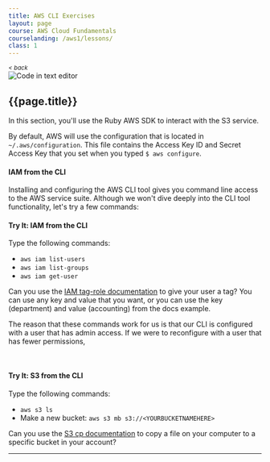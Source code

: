 ```yaml
---
title: AWS CLI Exercises
layout: page
course: AWS Cloud Fundamentals
courselanding: /aws1/lessons/
class: 1
---
```



<div id="wrapper">
	<nav id="toc">
		<small><a style="font-style: italic" href="javascript:history.back()" title="">< back</a></small>
	</nav>
	<div id="content-container">
		<section>
			<img class="section-image" src="{{ site.url }}/assets/images/code.png" alt="Code in text editor">
			<h2><a name="Topic1">{{page.title}}</a></h2>
			<p>In this section, you'll use the Ruby AWS SDK to interact with the S3 service.</p>
			<p>By default, AWS will use the configuration that is located in <code>~/.aws/configuration</code>. This file contains the Access Key ID and Secret Access Key that you set when you typed <code>$ aws configure</code>.</p>
		</section>
		<section>
			<h4>IAM from the CLI</h4>
			<p>Installing and configuring the AWS CLI tool gives you command line access to the AWS service suite. Although we won't dive deeply into the CLI tool functionality, let's try a few commands:</p>
			<div class="try-it">
				<h4>Try It: IAM from the CLI</h4>
				<p>Type the following commands:</p>
				<ul>
					<li><code>aws iam list-users</code></li>
					<li><code>aws iam list-groups</code></li>
					<li><code>aws iam get-user</code></li>
				</ul>
				<p>Can you use the <a target="blank" href="https://docs.aws.amazon.com/cli/latest/reference/iam/tag-role.html">IAM tag-role documentation</a> to give your user a tag? You can use any key and value that you want, or you can use the key (department) and value (accounting) from the docs example.</p>
				<p>The reason that these commands work for us is that our CLI is configured with a user that has admin access. If we were to reconfigure with a user that has fewer permissions, </p>
			</div>
			<br>
			<div class="try-it">
				<h4>Try It: S3 from the CLI</h4>
				<p>Type the following commands:</p>
				<ul>
					<li><code>aws s3 ls</code></li>
					<li>Make a new bucket: <code>aws s3 mb s3://&lt;YOURBUCKETNAMEHERE&gt;</code></li>
				</ul>
				<p>Can you use the <a target="blank" href="https://docs.aws.amazon.com/cli/latest/reference/s3/cp.html">S3 cp documentation</a> to copy a file on your computer to a specific bucket in your account?</p>
			</div>
		</section>
		<hr />
	</div>
</div>